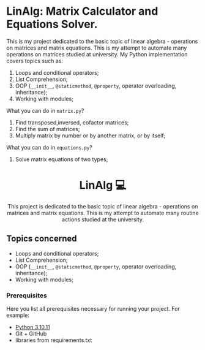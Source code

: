 # LinAlg: Matrix Calculator and Equations Solver.

This is my project dedicated to the basic topic of linear algebra - operations on matrices and matrix equations. This is my attempt to automate many operations on matrices studied at university. My Python implementation covers topics such as:
1. Loops and conditional operators;
2. List Comprehension;
3. OOP (`__init__`, `@staticmethod`, `@property`, operator overloading, inheritance);
4. Working with modules;

What you can do in `matrix.py`?
1. Find transposed,inversed, cofactor matrices;
2. Find the sum of matrices;
3. Multiply matrix by number or by another matrix, or by itself;

What you can do in `equations.py`?
1. Solve matrix equations of two types;


<h1 align="center" style="font-weight: bold;">LinAlg 💻</h1>


<p align="center">This project is dedicated to the basic topic of linear algebra - operations on matrices and matrix equations. This is my attempt to automate many routine actions studied at the university. </p>



<h2 id="technologies">Topics concerned</h2>

- Loops and conditional operators;
- List Comprehension;
- OOP (`__init__`, `@staticmethod`, `@property`, operator overloading, inheritance);
- Working with modules;

<h3>Prerequisites</h3>

Here you list all prerequisites necessary for running your project. For example:

- [Python 3.10.11](https://python.org)
- Git + GitHub
- libraries from requirements.txt
